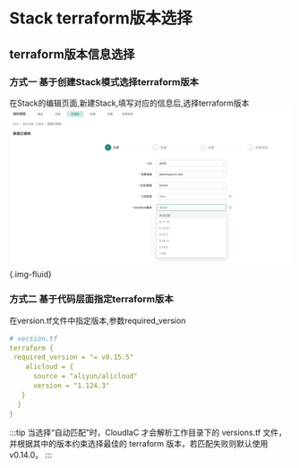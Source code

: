 # Stack terraform版本选择

## terraform版本信息选择

### 方式一 基于创建Stack模式选择terraform版本

在Stack的编辑页面,新建Stack,填写对应的信息后,选择terraform版本
 ![image-20220511](../images/img-202205111356.png){.img-fluid}


### 方式二 基于代码层面指定terraform版本 
在version.tf文件中指定版本,参数required_version
```yaml
# version.tf
terraform {
 required_version = "= v0.15.5"
    alicloud = {
      source = "aliyun/alicloud"
      version = "1.124.3"
   }
  }
}

```
:::tip
当选择“自动匹配”时，CloudIaC 才会解析工作目录下的 versions.tf 文件，并根据其中的版本约束选择最佳的 terraform 版本，若匹配失败则默认使用 v0.14.0。
:::


